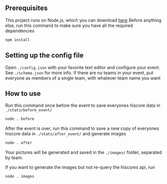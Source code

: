 ## Prerequisites

This project runs on Node.js, which you can download [here](https://nodejs.org/en)
Before anything else, run this command to make sure you have all the required dependencies

```bash
npm install
```

## Setting up the config file

Open `./config.json` with your favorite text editor and configure your event. See `./schema.json` for more info. If there are no teams in your event, put everyone as members of a single team, with whatever team name you want

## How to use

Run this command once before the event to save everyones hiscore data in `./stats/before_event/`

```bash
node . before
```

After the event is over, run this command to save a new copy of everyones hiscore data in `./stats/after_event/` and generate images

```bash
node . after
```

Your pictures will be generated and saved in the `./images/` folder, separated by team.

If you want to generate the images but not re-query the hiscores api, run

```bash
node . images
```